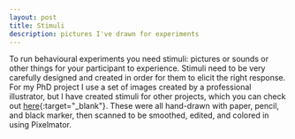 ```yaml
---
layout: post
title: Stimuli
description: pictures I've drawn for experiments
---
```


To run behavioural experiments you need stimuli: pictures or sounds or other things for your participant to experience. Stimuli need to be very carefully designed and created in order for them to elicit the right response. For my PhD project I use a set of images created by a professional illustrator, but I have created stimuli for other projects, which you can check out [here](https://github.com/myrtevos/stimuli){:target="_blank"}. These were all hand-drawn with paper, pencil, and black marker, then scanned to be smoothed, edited, and colored in using Pixelmator.
